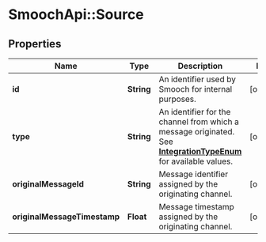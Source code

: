 # SmoochApi::Source

## Properties
Name | Type | Description | Notes
------------ | ------------- | ------------- | -------------
**id** | **String** | An identifier used by Smooch for internal purposes. | [optional] 
**type** | **String** | An identifier for the channel from which a message originated. See [**IntegrationTypeEnum**](Enums.md#IntegrationTypeEnum) for available values. | [optional] 
**originalMessageId** | **String** | Message identifier assigned by the originating channel. | [optional] 
**originalMessageTimestamp** | **Float** | Message timestamp assigned by the originating channel. | [optional] 


